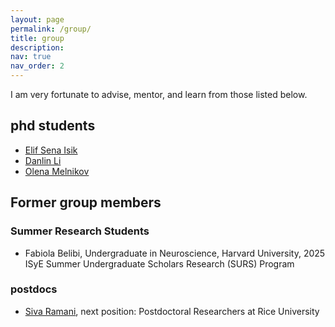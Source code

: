 ```yaml
---
layout: page
permalink: /group/
title: group
description: 
nav: true
nav_order: 2
---
```


I am very fortunate to advise, mentor, and learn from those listed below.

## phd students

  - [Elif Sena Isik](https://www.isye.gatech.edu/users/elif-sena-isik)
  - [Danlin Li](https://www.isye.gatech.edu/users/danlin-li)
  - [Olena Melnikov](https://www.isye.gatech.edu/users/olena-melnikov)

## Former group members 

### Summer Research Students

 - Fabiola Belibi, Undergraduate in Neuroscience, Harvard University, 2025 ISyE Summer Undergraduate Scholars Research (SURS) Program

### postdocs

  - [Siva Ramani](https://cmor.rice.edu/people/visiting-postdoctoral-researchers), next position: Postdoctoral Researchers at Rice University
